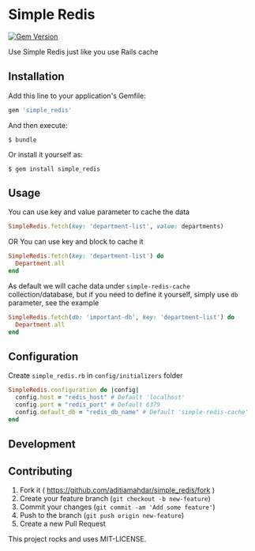# Simple Redis

[![Gem Version](https://badge.fury.io/rb/simple_redis.svg)](https://badge.fury.io/rb/simple_redis)

Use Simple Redis just like you use Rails cache

## Installation

Add this line to your application's Gemfile:

```ruby
gem 'simple_redis'
```

And then execute:

    $ bundle

Or install it yourself as:

    $ gem install simple_redis

## Usage

You can use key and value parameter to cache the data

```ruby
SimpleRedis.fetch(key: 'department-list', value: departments)
```

OR You can use key and block to cache it

```ruby
SimpleRedis.fetch(key: 'department-list') do
  Department.all
end
```

As default we will cache data under `simple-redis-cache` collection/database, but if you need to define it yourself, simply use `db` parameter, see the example

```ruby
SimpleRedis.fetch(db: 'important-db', key: 'department-list') do
  Department.all
end
```

## Configuration

Create `simple_redis.rb` in `config/initializers` folder

```ruby
SimpleRedis.configuration do |config|
  config.host = "redis_host" # Default 'localhost'
  config.port = "redis_port" # Default 6379
  config.default_db = "redis_db_name" # Default 'simple-redis-cache'
end
```

## Development

## Contributing

1. Fork it ( https://github.com/aditiamahdar/simple_redis/fork )
2. Create your feature branch (`git checkout -b new-feature`)
3. Commit your changes (`git commit -am 'Add some feature'`)
4. Push to the branch (`git push origin new-feature`)
5. Create a new Pull Request

This project rocks and uses MIT-LICENSE.
